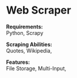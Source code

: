 # Web Scraper

**Requirements:**   
Python, Scrapy

**Scraping Abilities:**  
Quotes, Wikipedia,

**Features:**  
File Storage, Multi-Input,
